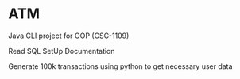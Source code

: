 # ATM
Java CLI project for OOP (CSC-1109)

Read SQL SetUp Documentation

Generate 100k transactions using python to get necessary user data

